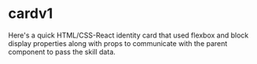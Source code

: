 # cardv1
Here's a quick HTML/CSS-React identity card that used flexbox and block display properties along with props to communicate with the parent component to pass the skill data.

